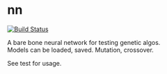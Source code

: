 # nn

[![Build Status](https://travis-ci.org/kecs/nn.png?branch=master)](https://travis-ci.org/kecs/nn)

A bare bone neural network for testing genetic algos.  
Models can be loaded, saved. Mutation, crossover.

See test for usage.
